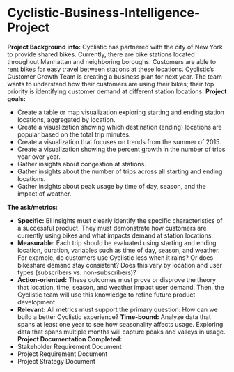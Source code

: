 # Cyclistic-Business-Intelligence-Project

**Project Background info:**
Cyclistic has partnered with the city of New York to provide shared bikes. Currently, there are bike stations located throughout Manhattan and neighboring boroughs. Customers are able to rent bikes for easy travel between stations at these locations. Cyclistic’s Customer Growth Team is creating a business plan for next year. The team wants to understand how their customers are using their bikes; their top priority is identifying customer demand at different station locations.
**Project goals:**
- Create a table or map visualization exploring starting and ending station locations, aggregated by location. 
- Create a visualization showing which destination (ending) locations are popular based on the total trip minutes. 
- Create a visualization that focuses on trends from the summer of 2015. 
- Create a visualization showing the percent growth in the number of trips year over year. 
- Gather insights about congestion at stations. 
- Gather insights about the number of trips across all starting and ending locations. 
- Gather insights about peak usage by time of day, season, and the impact of weather. 

**The ask/metrics:**
- **Specific:** BI insights must clearly identify the specific characteristics of a successful product. They must demonstrate how customers are currently using bikes and what impacts demand at station locations. 
- **Measurable**: Each trip should be evaluated using starting and ending location, duration, variables such as time of day, season, and weather. For example, do customers use Cyclistic less when it rains? Or does bikeshare demand stay consistent? Does this vary by location and user types (subscribers vs. non-subscribers)? 
- **Action-oriented:** These outcomes must prove or disprove the theory that location, time, season, and weather impact user demand. Then, the Cyclistic team will use this knowledge to refine future product development. 
- **Relevant:** All metrics must support the primary question: How can we build a better Cyclistic experience? 
   **Time-bound:** Analyze data that spans at least one year to see how seasonality affects usage. Exploring data that spans multiple months will capture peaks and valleys in usage. 
**Project Documentation Completed:**
- Stakeholder Requirement Document
- Project Requirement Document
- Project Strategy Document

